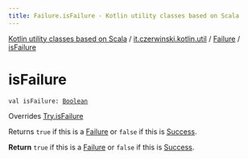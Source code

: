 ```yaml
---
title: Failure.isFailure - Kotlin utility classes based on Scala
---
```


[Kotlin utility classes based on Scala](../../index.html) / [it.czerwinski.kotlin.util](../index.html) / [Failure](index.html) / [isFailure](./is-failure.html)

# isFailure

`val isFailure: `[`Boolean`](https://kotlinlang.org/api/latest/jvm/stdlib/kotlin/-boolean/index.html)

Overrides [Try.isFailure](../-try/is-failure.html)

Returns `true` if this is a [Failure](index.html) or `false` if this is [Success](../-success/index.html).

**Return**
`true` if this is a [Failure](index.html) or `false` if this is [Success](../-success/index.html).

